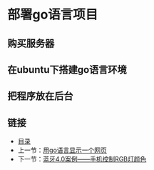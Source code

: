 # 部署go语言项目

## 购买服务器

## 在ubuntu下搭建go语言环境

## 把程序放在后台


## 链接
- [目录](directory.md)  
- 上一节：[用go语言显示一个网页](5.3.md)  
- 下一节：[蓝牙4.0案例——手机控制RGB灯颜色](6.0.md)
